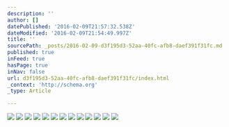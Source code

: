 ```yaml
---
description: ''
author: []
datePublished: '2016-02-09T21:57:32.538Z'
dateModified: '2016-02-09T21:54:49.997Z'
title: ''
sourcePath: _posts/2016-02-09-d3f195d3-52aa-40fc-afb8-daef391f31fc.md
published: true
inFeed: true
hasPage: true
inNav: false
url: d3f195d3-52aa-40fc-afb8-daef391f31fc/index.html
_context: 'http://schema.org'
_type: Article

---
```

![](https://the-grid-user-content.s3-us-west-2.amazonaws.com/f2b92986-5c25-4c0f-b56a-f1a3349dd340.png)
![](https://the-grid-user-content.s3-us-west-2.amazonaws.com/6ba0724b-74a5-4925-9220-107ad2238352.png)
![](https://the-grid-user-content.s3-us-west-2.amazonaws.com/490baa32-cfe1-4a3a-a892-96e2fe948317.png)
![](https://the-grid-user-content.s3-us-west-2.amazonaws.com/cb6c7c3d-5454-402b-9d8c-7362af8edec7.png)
![](https://the-grid-user-content.s3-us-west-2.amazonaws.com/794e8e39-fae0-4df9-b6b5-f9d4a0efd564.png)
![](https://the-grid-user-content.s3-us-west-2.amazonaws.com/8ab5acf8-e35a-4ea3-93f9-0c74c991acf5.png)
![](https://the-grid-user-content.s3-us-west-2.amazonaws.com/cb0b1e0c-b396-4bfc-b40c-a87734539e04.png)
![](https://the-grid-user-content.s3-us-west-2.amazonaws.com/871023b3-e686-4af0-ac2b-c565f84566e4.png)
![](https://the-grid-user-content.s3-us-west-2.amazonaws.com/b7189d9e-a401-4057-8beb-fe7493e1f33f.png)
![](https://the-grid-user-content.s3-us-west-2.amazonaws.com/48edfcce-c0e7-4e2c-b421-d7c557aa7058.png)
![](https://the-grid-user-content.s3-us-west-2.amazonaws.com/b023a685-28d7-49f3-9888-d62bb781bf3b.png)
![](https://the-grid-user-content.s3-us-west-2.amazonaws.com/1f373556-12e7-4408-9ba0-91de2cbdf29c.png)
![](https://the-grid-user-content.s3-us-west-2.amazonaws.com/601213e7-e4b9-4f97-9cd9-b3946168e452.png)
